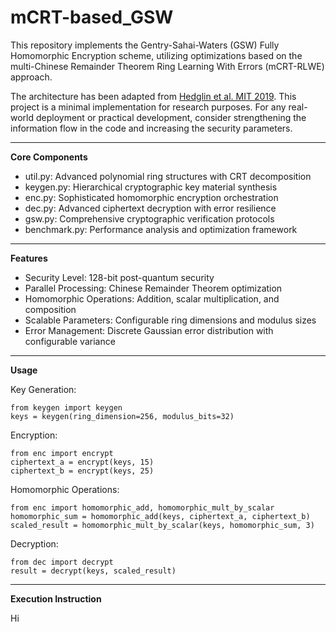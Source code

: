 # mCRT-based_GSW

This repository implements the Gentry-Sahai-Waters (GSW) Fully Homomorphic Encryption scheme, utilizing optimizations based on the multi-Chinese Remainder Theorem Ring Learning With Errors (mCRT-RLWE) approach. 

The architecture has been adapted from [Hedglin et al. MIT 2019](https://github.com/hedglinnolan/GSW-Homomorphic-Encryption-Python). This project is a minimal implementation for research purposes. For any real-world deployment or practical development, consider strengthening the information flow in the code and increasing the security parameters.  

-----------------------------

**Core Components**
- util.py: Advanced polynomial ring structures with CRT decomposition
- keygen.py: Hierarchical cryptographic key material synthesis  
- enc.py: Sophisticated homomorphic encryption orchestration
- dec.py: Advanced ciphertext decryption with error resilience
- gsw.py: Comprehensive cryptographic verification protocols
- benchmark.py: Performance analysis and optimization framework

-----------------------------

**Features**
- Security Level: 128-bit post-quantum security
- Parallel Processing: Chinese Remainder Theorem optimization
- Homomorphic Operations: Addition, scalar multiplication, and composition
- Scalable Parameters: Configurable ring dimensions and modulus sizes
- Error Management: Discrete Gaussian error distribution with configurable variance

-----------------------------

**Usage**

Key Generation:
```
from keygen import keygen
keys = keygen(ring_dimension=256, modulus_bits=32)
```

Encryption:
```
from enc import encrypt
ciphertext_a = encrypt(keys, 15)
ciphertext_b = encrypt(keys, 25)
```

Homomorphic Operations:
```
from enc import homomorphic_add, homomorphic_mult_by_scalar
homomorphic_sum = homomorphic_add(keys, ciphertext_a, ciphertext_b)
scaled_result = homomorphic_mult_by_scalar(keys, homomorphic_sum, 3)
```

Decryption:
```
from dec import decrypt
result = decrypt(keys, scaled_result)
```

-----------------------------

**Execution Instruction**

Hi

